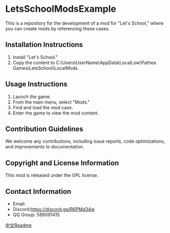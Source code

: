# LetsSchoolModsExample
This is a repository for the development of a mod for "Let's School," where you can create mods by referencing these cases.

## Installation Instructions
1. Install "Let's School."
2. Copy the content to C:\Users\UserName\AppData\LocalLow\Pathea Games\LetsSchool\LocalMods.

## Usage Instructions
1. Launch the game.
2. From the main menu, select "Mods."
3. Find and load the mod case.
4. Enter the game to view the mod content.

## Contribution Guidelines
We welcome any contributions, including issue reports, code optimizations, and improvements to documentation.

## Copyright and License Information
This mod is released under the GPL license.

## Contact Information
- Email:
- Discord:https://discord.gg/R6PMd34w
- QQ Group: 589091415

    
[中文Readme](README_Cn.md)
